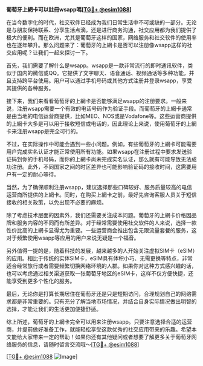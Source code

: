 **葡萄牙上網卡可以註冊wsapp嗎[[TG💪+ @esim1088](https://t.me/s/esim1088)]**

在当今数字化的时代，社交软件已经成为我们日常生活中不可或缺的一部分。无论是与朋友保持联系、分享生活点滴，还是进行商务沟通，社交应用都为我们提供了极大的便利。而在欧洲，尤其是葡萄牙这样的国家，网络服务和社交软件的使用率也在逐年攀升。那么问题来了：葡萄牙的上網卡是否可以注册像wsapp这样的社交应用呢？让我们一起来探讨一下。

首先，我们需要了解什么是wsapp。wsapp是一款非常流行的即时通讯软件，类似于国内的微信或QQ。它提供了文字聊天、语音通话、视频通话等多种功能，并且支持跨平台使用。用户可以通过手机号码或其他方式注册并登录wsapp，享受其提供的各种服务。

接下来，我们来看看葡萄牙的上網卡是否能够满足wsapp的注册要求。一般来说，注册wsapp需要一个有效的电话号码作为验证手段。而葡萄牙的上網卡通常是由当地的电信运营商提供，比如MEO、NOS或是Vodafone等。这些运营商提供的上網卡大多是可以用于接收短信或电话的，因此理论上来说，使用葡萄牙的上網卡来注册wsapp是完全可行的。

不过，在实际操作中可能会遇到一些小问题。例如，有些葡萄牙的上網卡可能需要用户完成实名认证才能正常使用所有功能。如果wsapp在注册过程中要求发送验证码到你的手机号码，而你的上網卡尚未完成实名认证，那么就有可能导致无法成功注册。此外，不同国家之间的时区差异也可能影响验证码的接收时间，这需要用户有一定的耐心等待。

当然，为了确保顺利注册wsapp，建议选择那些口碑较好、服务质量较高的电信运营商所提供的上網卡。同时，在购买上網卡之前，最好先咨询客服人员关于短信接收的相关政策，以免出现不必要的麻烦。

除了考虑技术层面的因素外，我们还需要关注成本问题。葡萄牙的上網卡价格因品牌和服务内容的不同而有所差异。对于经常需要使用社交软件的人来说，选择一款性价比高的上網卡显得尤为重要。一些运营商会推出包含无限流量套餐的服务，这对于频繁使用wsapp等应用的用户来说无疑是一个福音。

另外值得一提的是，随着科技的发展，越来越多的人开始关注虚拟SIM卡（eSIM）的应用。相比于传统的实体SIM卡，eSIM具有体积小巧、无需更换等特点，非常适合经常旅行或者需要频繁切换网络环境的人群。如果你对这种方式感兴趣的话，也可以考虑通过相关渠道获取一张葡萄牙地区的eSIM卡，这样不仅方便快捷，还能享受到更多个性化的服务。

最后，无论你是打算长期居住在葡萄牙还是只是短期访问，合理规划自己的网络需求都是非常重要的。只有充分了解当地市场情况，并结合自身实际情况做出明智的选择，才能让我们的生活更加便捷舒适。

综上所述，葡萄牙的上網卡完全可以用来注册wsapp。只要注意选择合适的运营商，并提前做好准备工作，就能轻松享受这款优秀的社交应用带来的乐趣。希望本文能给大家带来一定的帮助！如果你还有其他疑问或者想要了解更多关于葡萄牙网络服务的信息，请随时留言交流哦～[[TG💪+ @esim1088](https://t.me/s/esim1088)]

[[TG💪+ @esim1088](https://t.me/s/esim1088) ![Image](https://i.postimg.cc/4NQfJmqS/Snipaste-2025-05-13-00-14-12.png)]